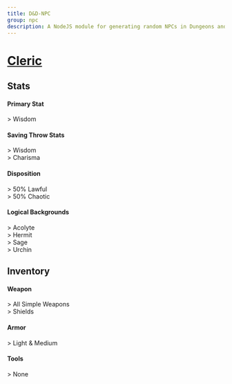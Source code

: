```yaml
---
title: D&D-NPC
group: npc
description: A NodeJS module for generating random NPCs in Dungeons and Dragons.
---
```


# **[Cleric](https://www.dndbeyond.com/classes/cleric)**
## **Stats**
#### **Primary Stat**
\> Wisdom
#### **Saving Throw Stats**
\> Wisdom<br>
\> Charisma
#### **Disposition**
\> 50% Lawful<br>
\> 50% Chaotic
#### **Logical Backgrounds**
\> Acolyte<br>
\> Hermit<br>
\> Sage<br>
\> Urchin
## **Inventory**
#### **Weapon**
\> All Simple Weapons<br>
\> Shields
#### **Armor**
\> Light & Medium
#### **Tools**
\> None
